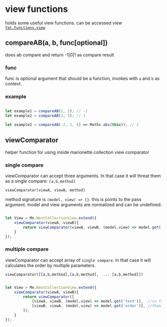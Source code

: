 # view functions
holds some useful view functions. can be accessed view [`Yat.Functions.view`](/src/functions/view)

## compareAB(a, b, func[optional])
does ab compare and return -1|0|1 as compare result

### func
func is optional argument that should be a function, invokes with `a` and `b` as context.

### example
```js

let example1 = compareAB(1, 2); // -1
let example2 = compareAB(2, 1); // 1

let example2 = compareAB(-2, 1, () => Maths.abs(this)); // 1


```

## viewComparator
helper function for using inside marionette collection view comparator

### single compare
viewComparator can accept three arguments. In that case it will threat them as a single compare: `[a,b,method]`

`viewComparator(viewA, viewB, method)`

method signature is `(model, view) => {}`. this is points to the pass argument. model and view arguments are normalized and can be undefined.

```js

let View = Mn.NextCollectionView.extend({
	viewComparator(viewA, viewB){
		return viewComparator(viewA, viewB, (model,view) => model.get('text') ); // this will sort views by alphabet order of model text property.
	}
});

```

### multiple compare
viewComparator can accept array of `single compare`. In that case it will calculates the order by multiple parameters.

`viewComparator([[a,b,method],[a,b,method],  ... [a,b,method]])`

```js

let View = Mn.NextCollectionView.extend({
	viewComparator(viewA, viewB){
		return viewComparator([
			[viewA, viewB, (model,view) => model.get('text')],  //in first sorts by text asc
			[viewB, viewA, (model,view) => model.get('order')], //than by order desc. check the order of first two arguments
		]); 
	}
});

```
